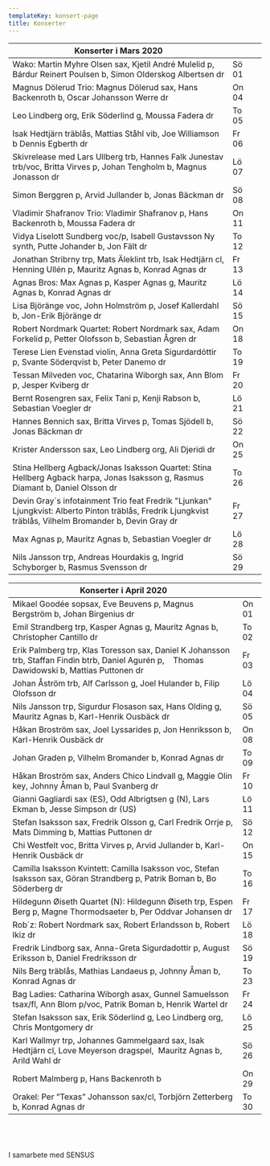 ```yaml
---
templateKey: konsert-page
title: Konserter
---
```


| Konserter i Mars 2020                                                                                                           |       |     |
| ------------------------------------------------------------------------------------------------------------------------------- | ----- | --- |
| Wako: Martin Myhre Olsen sax, Kjetil André Mulelid p, Bárdur Reinert Poulsen b, Simon Olderskog Albertsen dr                    | Sö 01 |     |
| Magnus Dölerud Trio: Magnus Dölerud sax, Hans Backenroth b, Oscar Johansson Werre dr                                            | On 04 |     |
| Leo Lindberg org, Erik Söderlind g, Moussa Fadera dr                                                                            | To 05 |     |
| Isak Hedtjärn träblås, Mattias Ståhl vib, Joe Williamson b Dennis Egberth dr                                                    | Fr 06 |     |
| Skivrelease med Lars Ullberg trb, Hannes Falk Junestav trb/voc, Britta Virves p, Johan Tengholm b, Magnus Jonasson dr           | Lö 07 |     |
| Simon Berggren p, Arvid Jullander b, Jonas Bäckman dr                                                                           | Sö 08 |     |
| Vladimir Shafranov Trio: Vladimir Shafranov p, Hans Backenroth b, Moussa Fadera dr                                              | On 11 |     |
| Vidya Liselott Sundberg voc/p, Isabell Gustavsson Ny synth, Putte Johander b, Jon Fält dr                                       | To 12 |     |
| Jonathan Stribrny trp, Mats Äleklint trb, Isak Hedtjärn cl, Henning Ullén p, Mauritz Agnas b, Konrad Agnas dr | Fr 13  | 
| Agnas Bros: Max Agnas p, Kasper Agnas g, Mauritz Agnas b, Konrad Agnas dr                                                       | Lö 14 |     |
| Lisa Björänge voc, John Holmström p, Josef Kallerdahl b, Jon-Erik Björänge dr                                                   | Sö 15 |     |
| Robert Nordmark Quartet: Robert Nordmark sax, Adam Forkelid p, Petter Olofsson b, Sebastian Ågren dr                            | On 18 |     |
| Terese Lien Evenstad violin, Anna Greta Sigurdardóttir p, Svante Söderqvist b, Peter Danemo dr                                  | To 19 |     |
| Tessan Milveden voc, Chatarina Wiborgh sax, Ann Blom p, Jesper Kviberg dr                                                       | Fr 20 |     |
| Bernt Rosengren sax,  Felix Tani p, Kenji Rabson b, Sebastian Voegler dr                                                        | Lö 21 |     |
| Hannes Bennich sax, Britta Virves p, Tomas Sjödell b, Jonas Bäckman dr                                                          | Sö 22 |     |
| Krister Andersson sax, Leo Lindberg org, Ali Djeridi dr                                                                         | On 25 |     |
| Stina Hellberg Agback/Jonas Isaksson Quartet: Stina Hellberg Agback harpa, Jonas Isaksson g, Rasmus Diamant b, Daniel Olsson dr | To 26 |     |
| Devin Gray´s infotainment Trio feat Fredrik "Ljunkan" Ljungkvist: Alberto Pinton träblås, Fredrik Ljungkvist träblås, Vilhelm Bromander b, Devin Gray dr | Fr 27 |
| Max Agnas p, Mauritz Agnas b, Sebastian Voegler dr                                                                              | Lö 28 |     |
| Nils Jansson trp, Andreas Hourdakis g, Ingrid Schyborger b, Rasmus Svensson dr                                                  | Sö 29 |     |

| Konserter i April 2020                                                                                                                   |       |           
| ------------------------------------------------------------------------------------------------------------------------------------------- | ----- |
|Mikael Goodée sopsax, Eve Beuvens p, Magnus Bergström b, Johan Birgenius dr | On 01 |
| Emil Strandberg trp, Kasper Agnas g, Mauritz Agnas b, Christopher Cantillo dr | To 02 |
|Erik Palmberg trp, Klas Toresson sax, Daniel K Johansson trb, Staffan Findin btrb, Daniel Agurén p,   		Thomas Dawidowski b, Mattias Puttonen dr  | Fr 03  |
|Johan Åström trb, Alf Carlsson g, Joel Hulander b, Filip Olofsson dr | Lö 04 |
|Nils Jansson trp, Sigurdur Flosason sax, Hans Olding g, Mauritz Agnas b, Karl-Henrik Ousbäck dr | Sö 05 |
|Håkan Broström sax, Joel Lyssarides p, Jon Henriksson b, Karl-Henrik Ousbäck dr | On 08 |
|Johan Graden p, Vilhelm Bromander b, Konrad Agnas dr | To 09 |
|Håkan Broström sax, Anders Chico Lindvall g, Maggie Olin key, Johnny Åman b, Paul Svanberg dr|Fr 10|
|Gianni Gagliardi sax (ES), Odd Albrigtsen g (N), Lars Ekman b, Jesse Simpson dr (US)|Lö 11|
|Stefan Isaksson sax, Fredrik Olsson g, Carl Fredrik Orrje p, Mats Dimming b, Mattias Puttonen dr|Sö 12|
|Chi Westfelt voc, Britta Virves p, Arvid Jullander b, Karl-Henrik Ousbäck dr| On 15|
|Camilla Isaksson Kvintett: Camilla Isaksson voc, Stefan Isaksson sax, Göran Strandberg p, Patrik Boman b, Bo Söderberg dr|To 16|
|Hildegunn Øiseth Quartet (N): Hildegunn  Øiseth trp, Espen Berg p, Magne Thormodsaeter b, Per Oddvar Johansen dr|Fr 17|
|Rob´z: Robert Nordmark sax, Robert Erlandsson b, Robert Ikiz dr|Lö 18|
|Fredrik Lindborg sax, Anna-Greta Sigurdadottir p, August Eriksson b, Daniel Fredriksson dr|Sö 19|
|Nils Berg träblås, Mathias Landaeus p, Johnny Åman b, Konrad Agnas dr|To 23|
|Bag Ladies: Catharina Wiborgh asax, Gunnel Samuelsson tsax/fl, Ann Blom p/voc, Patrik Boman b, Henrik Wartel dr|Fr 24|
|Stefan Isaksson sax, Erik Söderlind g, Leo Lindberg org, Chris Montgomery dr|Lö 25|
|Karl Wallmyr trp, Johannes Gammelgaard sax, Isak Hedtjärn cl, Love Meyerson dragspel,  Mauritz Agnas b, Arild Wahl dr|Sö 26|
|Robert Malmberg p, Hans Backenroth b|On 29|
|Orakel: Per ”Texas” Johansson sax/cl, Torbjörn Zetterberg b, Konrad Agnas dr|To 30|
		

		 
	 	 
	 
 

I samarbete med SENSUS
